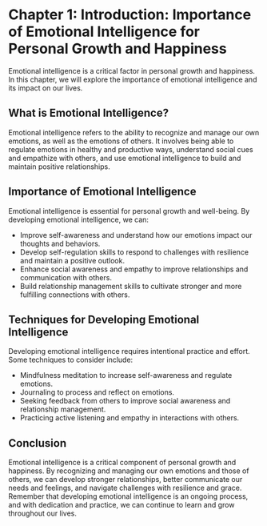 Chapter 1: Introduction: Importance of Emotional Intelligence for Personal Growth and Happiness
===============================================================================================

Emotional intelligence is a critical factor in personal growth and happiness. In this chapter, we will explore the importance of emotional intelligence and its impact on our lives.

What is Emotional Intelligence?
-------------------------------

Emotional intelligence refers to the ability to recognize and manage our own emotions, as well as the emotions of others. It involves being able to regulate emotions in healthy and productive ways, understand social cues and empathize with others, and use emotional intelligence to build and maintain positive relationships.

Importance of Emotional Intelligence
------------------------------------

Emotional intelligence is essential for personal growth and well-being. By developing emotional intelligence, we can:

* Improve self-awareness and understand how our emotions impact our thoughts and behaviors.
* Develop self-regulation skills to respond to challenges with resilience and maintain a positive outlook.
* Enhance social awareness and empathy to improve relationships and communication with others.
* Build relationship management skills to cultivate stronger and more fulfilling connections with others.

Techniques for Developing Emotional Intelligence
------------------------------------------------

Developing emotional intelligence requires intentional practice and effort. Some techniques to consider include:

* Mindfulness meditation to increase self-awareness and regulate emotions.
* Journaling to process and reflect on emotions.
* Seeking feedback from others to improve social awareness and relationship management.
* Practicing active listening and empathy in interactions with others.

Conclusion
----------

Emotional intelligence is a critical component of personal growth and happiness. By recognizing and managing our own emotions and those of others, we can develop stronger relationships, better communicate our needs and feelings, and navigate challenges with resilience and grace. Remember that developing emotional intelligence is an ongoing process, and with dedication and practice, we can continue to learn and grow throughout our lives.
